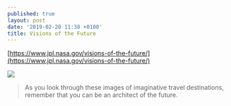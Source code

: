 ```yaml
---
published: true
layout: post
date: '2019-02-20 11:38 +0100'
title: Visions of the Future
---
```

[https://www.jpl.nasa.gov/visions-of-the-future/](https://www.jpl.nasa.gov/visions-of-the-future/)

![](https://www.jpl.nasa.gov/visions-of-the-future/images/grand_tour-small.jpg)

> As you look through these images of imaginative travel destinations, remember that you can be an architect of the future.
